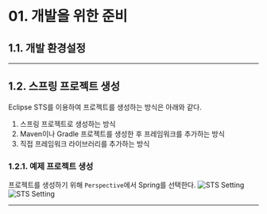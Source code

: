 # 01. 개발을 위한 준비
## 1.1. 개발 환경설정
<hr>

## 1.2. 스프링 프로젝트 생성
Eclipse STS를 이용하여 프로젝트를 생성하는 방식은 아래와 같다.
1. 스프링 프로젝트로 생성하는 방식
2. Maven이나 Gradle 프로젝트를 생성한 후 프레임워크를 추가하는 방식
3. 직접 프레임워크 라이브러리를 추가하는 방식

### 1.2.1. 예제 프로젝트 생성
프로젝트를 생성하기 위해 `Perspective`에서 Spring를 선택한다.
![STS Setting]("https://github.com/juyonglee/Spring-MVC-Study/blob/master/Images/1.2.1.01.png")
![STS Setting]("https://github.com/juyonglee/Spring-MVC-Study/blob/master/Images/1.2.1.01.png")
<hr>

